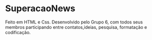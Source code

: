 # SuperacaoNews

Feito em HTML e Css. Desenvolvido pelo Grupo 6, com todos seus membros participando entre contatos,ideias, pesquisa, formatação e codificação.

